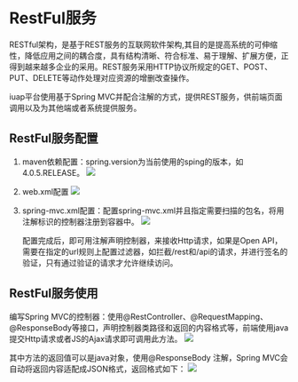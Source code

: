 # RestFul服务

RESTful架构，是基于REST服务的互联网软件架构,其目的是提高系统的可伸缩性，降低应用之间的耦合度，具有结构清晰、符合标准、易于理解、扩展方便，正得到越来越多企业的采用。REST服务采用HTTP协议所规定的GET、POST、PUT、DELETE等动作处理对应资源的增删改查操作。

iuap平台使用基于Spring MVC并配合注解的方式，提供REST服务，供前端页面调用以及为其他端或者系统提供服务。

## RestFul服务配置
1. maven依赖配置：spring.version为当前使用的sping的版本，如4.0.5.RELEASE。
 ![](../image/image104.png)
2. web.xml配置
 ![](../image/image105.png)
3. spring-mvc.xml配置：配置spring-mvc.xml并且指定需要扫描的包名，将用注解标识的控制器注册到容器中。
 ![](../image/image106.png)

    配置完成后，即可用注解声明控制器，来接收Http请求，如果是Open API，需要在指定的url规则上配置过滤器，如拦截/rest和/api的请求，并进行签名的验证，只有通过验证的请求才允许继续访问。

## RestFul服务使用
编写Spring MVC的控制器：使用@RestController、@RequestMapping、@ResponseBody等接口，声明控制器类路径和返回的内容格式等，前端使用java提交Http请求或者JS的Ajax请求即可调用此方法。
 ![](../image/image107.png)


其中方法的返回值可以是java对象，使用@ResponseBody 注解，Spring MVC会自动将返回内容适配成JSON格式，返回格式如下：
 ![](../image/image108.png)
